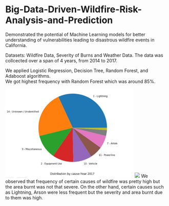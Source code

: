 # Big-Data-Driven-Wildfire-Risk-Analysis-and-Prediction
Demonstrated the potential of Machine Learning models for better understanding of vulnerabilities leading to disastrous wildfire events in California.

Datasets: Wildfire Data, Severity of Burns and Weather Data.
The data was collcected over a span of 4 years, from 2014 to 2017.

We applied Logistic Regression, Decision Tree, Random Forest, and Adaboost algorithms. \
We got highest frequency with Random Forest which was around 85%.

<img src = "Distibution by cause 2017.jpg" width = "400">
<img src = "Distibution by method 2017.jpg" width = "400">
We observed that frequency of certain causes of wildfire was pretty high but the area burnt was not that severe.
On the other hand, certain causes such as Lightning, Arson were less frequent but the severity and area burnt due to them was high.
